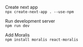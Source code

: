 Create next app  
`npx create-next-app . --use-npm`  

Run development server  
`npm run dev`

Add Moralis  
`npm install moralis react-moralis`
